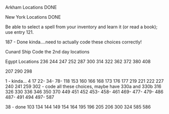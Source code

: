 Arkham Locations
DONE

New York Locations
DONE

Be able to select a spell from your inventory and learn it (or read a book); use entry 121.

187 - Done kinda....need to actually code these choices correctly!

Cunard Ship
Code the 2nd day locations

Egypt Locations
236
244
247
252
287
300
314
322
362
372
380
408

207
290
298

1 - kinda...
4
17
22-
34-
78-
118
153
160
166
168
173
176
177
219
221
222
227
240
241
259
302 - code all these choices, maybe have 330a and 330b
316
326
330
336
346
350
370
449
451
452
453-
458-
461
469-
477-
479-
486
487-
491
494
497-
587

38 - done
103
134
144
149
154
164
195
196
205
206
300
324
585
586

